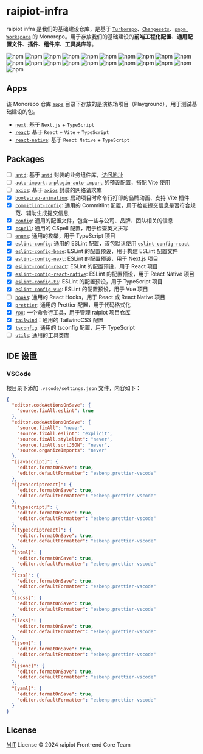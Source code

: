 # raipiot-infra

raipiot infra 是我们的基础建设仓库，是基于 [`Turborepo`](https://turbo.build/repo)、[`Changesets`](https://github.com/changesets/changesets)、[`pnpm Workspace`](https://pnpm.io/workspaces) 的 Monorepo。用于存放我们的基础建设的**前端工程化配置**、**通用配置文件**、**插件**、**组件库**、**工具类库**等。

![npm](https://img.shields.io/npm/v/@raipiot-infra/utils?logo=react&label=antd&registry_uri=http%3A%2F%2Fnpm-registry.raipiot.com%3A4873)
![npm](https://img.shields.io/npm/v/@raipiot-infra/auto-import?logo=vite&label=auto-import&registry_uri=http%3A%2F%2Fnpm-registry.raipiot.com%3A4873)
![npm](https://img.shields.io/npm/v/@raipiot-infra/axios?logo=axios&label=axios&registry_uri=http%3A%2F%2Fnpm-registry.raipiot.com%3A4873)
![npm](https://img.shields.io/npm/v/@raipiot-infra/bootstrap-animation?logo=vite&label=bootstrap-animation&registry_uri=http%3A%2F%2Fnpm-registry.raipiot.com%3A4873)
![npm](https://img.shields.io/npm/v/@raipiot-infra/commitlint-config?logo=commitlint&label=commitlint-config&registry_uri=http%3A%2F%2Fnpm-registry.raipiot.com%3A4873)
![npm](https://img.shields.io/npm/v/@raipiot-infra/config?logo=npm&label=config&registry_uri=http%3A%2F%2Fnpm-registry.raipiot.com%3A4873)
![npm](https://img.shields.io/npm/v/@raipiot-infra/cspell?logo=npm&label=cspell&registry_uri=http%3A%2F%2Fnpm-registry.raipiot.com%3A4873)
![npm](https://img.shields.io/npm/v/@raipiot-infra/enums?logo=typescript&label=enums&registry_uri=http%3A%2F%2Fnpm-registry.raipiot.com%3A4873)
![npm](https://img.shields.io/npm/v/@raipiot-infra/eslint-config?logo=eslint&label=eslint-config&registry_uri=http%3A%2F%2Fnpm-registry.raipiot.com%3A4873)
![npm](https://img.shields.io/npm/v/@raipiot-infra/eslint-config-base?logo=eslint&label=eslint-config-base&registry_uri=http%3A%2F%2Fnpm-registry.raipiot.com%3A4873)
![npm](https://img.shields.io/npm/v/@raipiot-infra/eslint-config-next?logo=eslint&label=eslint-config-next&registry_uri=http%3A%2F%2Fnpm-registry.raipiot.com%3A4873)
![npm](https://img.shields.io/npm/v/@raipiot-infra/eslint-config-react?logo=eslint&label=eslint-config-react&registry_uri=http%3A%2F%2Fnpm-registry.raipiot.com%3A4873)
![npm](https://img.shields.io/npm/v/@raipiot-infra/eslint-config-react-native?logo=eslint&label=eslint-config-react-native&registry_uri=http%3A%2F%2Fnpm-registry.raipiot.com%3A4873)
![npm](https://img.shields.io/npm/v/@raipiot-infra/eslint-config-ts?logo=eslint&label=eslint-config-ts&registry_uri=http%3A%2F%2Fnpm-registry.raipiot.com%3A4873)
![npm](https://img.shields.io/npm/v/@raipiot-infra/eslint-config-vue?logo=eslint&label=eslint-config-vue&registry_uri=http%3A%2F%2Fnpm-registry.raipiot.com%3A4873)
![npm](https://img.shields.io/npm/v/@raipiot-infra/hooks?logo=react&label=hooks&registry_uri=http%3A%2F%2Fnpm-registry.raipiot.com%3A4873)
![npm](https://img.shields.io/npm/v/@raipiot-infra/prettier?logo=prettier&label=prettier&registry_uri=http%3A%2F%2Fnpm-registry.raipiot.com%3A4873)
![npm](https://img.shields.io/npm/v/@raipiot-infra/rpx?logo=npm&label=rpx&registry_uri=http%3A%2F%2Fnpm-registry.raipiot.com%3A4873)
![npm](https://img.shields.io/npm/v/@raipiot-infra/tailwind?logo=tailwindcss&label=tailwind&registry_uri=http%3A%2F%2Fnpm-registry.raipiot.com%3A4873)
![npm](https://img.shields.io/npm/v/@raipiot-infra/tsconfig?logo=typescript&label=tsconfig&registry_uri=http%3A%2F%2Fnpm-registry.raipiot.com%3A4873)
![npm](https://img.shields.io/npm/v/@raipiot-infra/utils?logo=npm&label=utils&registry_uri=http%3A%2F%2Fnpm-registry.raipiot.com%3A4873)

## Apps

该 Monorepo 仓库 [`apps`](apps) 目录下存放的是演练场项目（Playground），用于测试基础建设的包。

- [`next`](apps/next/): 基于 `Next.js` + `TypeScript`
- [`react`](apps/react/): 基于 `React` + `Vite` + `TypeScript`
- [`react-native`](apps/react-native/): 基于 `React Native` + `TypeScript`

## Packages

- [ ] [`antd`](packages/antd): 基于 [`antd`](https://ant.design/) 封装的业务组件库，[访问地址](http://antd.raipiot.com)
- [ ] [`auto-import`](packages/auto-import): [`unplugin-auto-import`](https://github.com/unplugin/unplugin-auto-import) 的预设配置，搭配 Vite 使用
- [ ] [`axios`](packages/axios): 基于 [`axios`](https://axios-http.com/) 封装的网络请求库
- [x] [`bootstrap-animation`](packages/bootstrap-animation): 启动项目时命令行打印的品牌动画、支持 Vite 插件
- [x] [`commitlint-config`](packages/commitlint-config): 通用的 Commitlint 配置，用于检查提交信息是否符合规范、辅助生成提交信息
- [x] [`config`](packages/config): 通用的配置文件，包含一些与公司、品牌、团队相关的信息
- [x] [`cspell`](packages/cspell): 通用的 CSpell 配置，用于检查英文拼写
- [ ] [`enums`](packages/enums): 通用的枚举，用于 TypeScript 项目
- [x] [`eslint-config`](packages/eslint-config): 通用的 ESLint 配置，该包默认使用 [`eslint-config-react`](package/eslint-config-react)
- [x] [`eslint-config-base`](packages/eslint-config-base): ESLint 的配置预设，用于构建 ESLint 配置文件
- [x] [`eslint-config-next`](packages/eslint-config-next): ESLint 的配置预设，用于 Next.js 项目
- [x] [`eslint-config-react`](packages/eslint-config-react): ESLint 的配置预设，用于 React 项目
- [x] [`eslint-config-react-native`](packages/eslint-config-react-native): ESLint 的配置预设，用于 React Native 项目
- [x] [`eslint-config-ts`](packages/eslint-config-ts): ESLint 的配置预设，用于 TypeScript 项目
- [x] [`eslint-config-vue`](packages/eslint-config-vue): ESLint 的配置预设，用于 Vue 项目
- [ ] [`hooks`](packages/hooks): 通用的 React Hooks，用于 React 或 React Native 项目
- [x] [`prettier`](packages/prettier): 通用的 Prettier 配置，用于代码格式化
- [x] [`rpx`](packages/rpx): 一个命令行工具，用于管理 raipiot 项目仓库
- [x] [`tailwind`](packages/tailwind)：通用的 TailwindCSS 配置
- [x] [`tsconfig`](packages/tsconfig): 通用的 tsconfig 配置，用于 TypeScript
- [ ] [`utils`](packages/utils): 通用的工具类库

## IDE 设置

### VSCode

根目录下添加 `.vscode/settings.json` 文件，内容如下：

```json
{
  "editor.codeActionsOnSave": {
    "source.fixAll.eslint": true
  },
  "editor.codeActionsOnSave": {
    "source.fixAll": "never",
    "source.fixAll.eslint": "explicit",
    "source.fixAll.stylelint": "never",
    "source.fixAll.sortJSON": "never",
    "source.organizeImports": "never"
  },
  "[javascript]": {
    "editor.formatOnSave": true,
    "editor.defaultFormatter": "esbenp.prettier-vscode"
  },
  "[javascriptreact]": {
    "editor.formatOnSave": true,
    "editor.defaultFormatter": "esbenp.prettier-vscode"
  },
  "[typescript]": {
    "editor.formatOnSave": true,
    "editor.defaultFormatter": "esbenp.prettier-vscode"
  },
  "[typescriptreact]": {
    "editor.formatOnSave": true,
    "editor.defaultFormatter": "esbenp.prettier-vscode"
  },
  "[html]": {
    "editor.formatOnSave": true,
    "editor.defaultFormatter": "esbenp.prettier-vscode"
  },
  "[css]": {
    "editor.formatOnSave": true,
    "editor.defaultFormatter": "esbenp.prettier-vscode"
  },
  "[scss]": {
    "editor.formatOnSave": true,
    "editor.defaultFormatter": "esbenp.prettier-vscode"
  },
  "[less]": {
    "editor.formatOnSave": true,
    "editor.defaultFormatter": "esbenp.prettier-vscode"
  },
  "[json]": {
    "editor.formatOnSave": true,
    "editor.defaultFormatter": "esbenp.prettier-vscode"
  },
  "[jsonc]": {
    "editor.formatOnSave": true,
    "editor.defaultFormatter": "esbenp.prettier-vscode"
  },
  "[yaml]": {
    "editor.formatOnSave": true,
    "editor.defaultFormatter": "esbenp.prettier-vscode"
  }
}
```

## License

[MIT](/LICENSE) License &copy; 2024 raipiot Front-end Core Team
